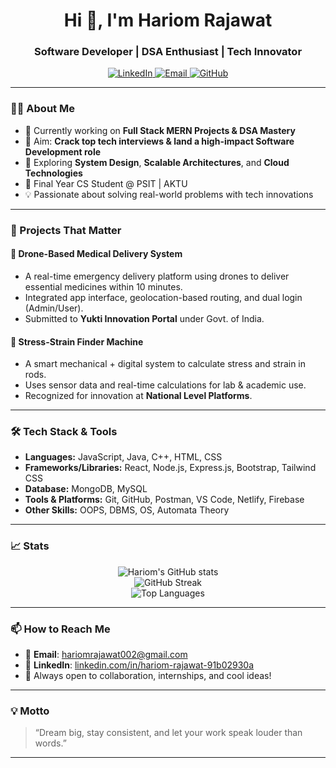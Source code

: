 <h1 align="center">Hi 👋, I'm Hariom Rajawat</h1>
<h3 align="center">Software Developer | DSA Enthusiast | Tech Innovator</h3>

<p align="center">
  <a href="https://www.linkedin.com/in/hariom-rajawat-91b02930a/">
    <img alt="LinkedIn" src="https://img.shields.io/badge/LinkedIn-blue?style=for-the-badge&logo=linkedin&logoColor=white">
  </a>
  <a href="mailto:hariomrajawat002@gmail.com">
    <img alt="Email" src="https://img.shields.io/badge/Email-grey?style=for-the-badge&logo=gmail&logoColor=white">
  </a>
  <a href="https://github.com/hariomrajawat02">
    <img alt="GitHub" src="https://img.shields.io/badge/GitHub-black?style=for-the-badge&logo=github&logoColor=white">
  </a>
</p>

---

### 👨‍💻 About Me

- 🔭 Currently working on **Full Stack MERN Projects & DSA Mastery**
- 🎯 Aim: **Crack top tech interviews & land a high-impact Software Development role**
- 🧠 Exploring **System Design**, **Scalable Architectures**, and **Cloud Technologies**
- 🚀 Final Year CS Student @ PSIT | AKTU
- 💡 Passionate about solving real-world problems with tech innovations

---

### 🧩 Projects That Matter

#### 🚁 Drone-Based Medical Delivery System
- A real-time emergency delivery platform using drones to deliver essential medicines within 10 minutes.
- Integrated app interface, geolocation-based routing, and dual login (Admin/User).
- Submitted to **Yukti Innovation Portal** under Govt. of India.

#### 🔩 Stress-Strain Finder Machine
- A smart mechanical + digital system to calculate stress and strain in rods.
- Uses sensor data and real-time calculations for lab & academic use.
- Recognized for innovation at **National Level Platforms**.

---

### 🛠️ Tech Stack & Tools

- **Languages:** JavaScript, Java, C++, HTML, CSS
- **Frameworks/Libraries:** React, Node.js, Express.js, Bootstrap, Tailwind CSS
- **Database:** MongoDB, MySQL
- **Tools & Platforms:** Git, GitHub, Postman, VS Code, Netlify, Firebase
- **Other Skills:** OOPS, DBMS, OS, Automata Theory

---

### 📈 Stats

<p align="center">
  <img src="https://github-readme-stats.vercel.app/api?username=hariomrajawat02&show_icons=true&theme=tokyonight" alt="Hariom's GitHub stats"/>
  <br/>
  <img src="https://github-readme-streak-stats.herokuapp.com/?user=hariomrajawat02&theme=tokyonight" alt="GitHub Streak"/>
  <br/>
  <img src="https://github-readme-stats.vercel.app/api/top-langs/?username=hariomrajawat02&layout=compact&theme=tokyonight" alt="Top Languages"/>
</p>

---

### 📫 How to Reach Me

- 📩 **Email**: hariomrajawat002@gmail.com  
- 🔗 **LinkedIn**: [linkedin.com/in/hariom-rajawat-91b02930a](https://www.linkedin.com/in/hariom-rajawat-91b02930a/)  
- 🧠 Always open to collaboration, internships, and cool ideas!

---

### 💡 Motto

> “Dream big, stay consistent, and let your work speak louder than words.”

---

